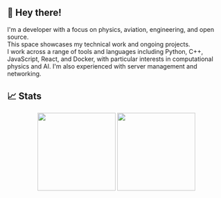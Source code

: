 ## 👋 Hey there!
I'm a developer with a focus on physics, aviation, engineering, and open source.\
This space showcases my technical work and ongoing projects.\
I work across a range of tools and languages including Python, C++, JavaScript, React, and Docker, with particular interests in computational physics and AI. I'm also experienced with server management and networking.

## 📈 Stats
<p align="center">
  <img src="https://github-readme-stats.vercel.app/api/top-langs/?username=mightykatun&layout=compact&theme=city_lights" height="180px"/>
  <img src="https://github-readme-stats.vercel.app/api?username=mightykatun&show_icons=true&theme=city_lights" height="180px"/>
</p>


